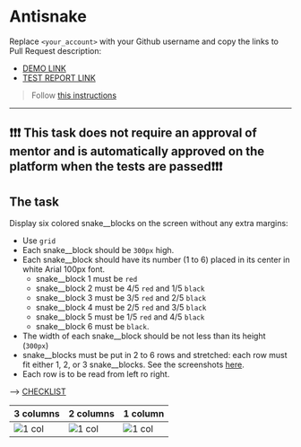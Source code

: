 # Antisnake
Replace `<your_account>` with your Github username and copy the links to Pull Request description:
- [DEMO LINK](https://danulyk05.github.io/layout_antisnake/)
- [TEST REPORT LINK](https://danulyk05.github.io/layout_antisnake/report/html_report/)

> Follow [this instructions](https://github.com/mate-academy/layout_task-guideline#how-to-solve-the-layout-tasks-on-github)
___

## ❗️❗️❗️ This task does not require an approval of mentor and is automatically approved on the platform when the tests are passed❗️❗️❗️

## The task
Display six colored snake__blocks on the screen without any extra margins:

- Use `grid`
- Each snake__block should be `300px` high.
- Each snake__block should have its number (1 to 6) placed in its center in white Arial 100px font.
  - snake__block 1 must be `red`
  - snake__block 2 must be 4/5 `red` and 1/5 `black`
  - snake__block 3 must be 3/5 `red` and 2/5 `black`
  - snake__block 4 must be 2/5 `red` and 3/5 `black`
  - snake__block 5 must be 1/5 `red` and 4/5 `black`
  - snake__block 6 must be `black`.
- The width of each snake__block should be not less than its height (`300px`)
- snake__blocks must be put in 2 to 6 rows and stretched: each row must fit either 1, 2, or 3 snake__blocks.
  See the screenshots [here](./reference).
- Each row is to be read from left ro right.

--> [CHECKLIST](https://github.com/mate-academy/layout_antisnake/blob/master/checklist.md)

| 3 columns | 2 columns | 1 column |
| --------- | --------- | -------- |
| ![1 col](./reference/900.png) | ![1 col](./reference/750.png) | ![1 col](./reference/450.png) |
